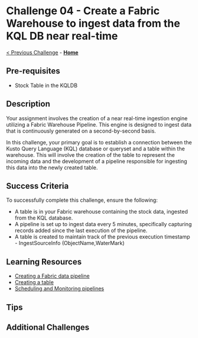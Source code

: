 <!-- REMOVE_ME # Challenge ${suffixNumber} - <Title of Challenge> (remove this from your MD files if you are writing them manually, this is for the automation script) REMOVE_ME -->

<!-- REPLACE_ME (this section will be removed by the automation script) -->
# Challenge 04 - Create a Fabric Warehouse to ingest data from the KQL DB near real-time 
<!-- REPLACE_ME (this section will be removed by the automation script) -->

<!-- REMOVE_ME ${navigationLine} (remove this from your MD files if you are writing them manually, this is for the automation script) REMOVE_ME -->

<!-- REPLACE_ME (this section will be removed by the automation script) -->
<!-- If you are using this template manually, ensure the navigation links below are updated to link to the previous and next challenges relative to the current challenge. The "Home" link should always link to the homepage of the hack which is the README.md in the hack's parent directory. -->
[< Previous Challenge](./Challenge03.md) - **[Home](../README.md)**
<!-- REPLACE_ME (this section will be removed by the automation script) -->


## Pre-requisites

- Stock Table in the KQLDB

## Description

Your assignment involves the creation of a near real-time ingestion engine utilizing a Fabric Warehouse Pipeline. This engine is designed to ingest data that is continuously generated on a second-by-second basis. 

In this challenge, your primary goal is to establish a connection between the Kusto Query Language (KQL) database or queryset and a table within the warehouse. This will involve the creation of the table to represent the incoming data and the development of a pipeline responsible for ingesting this data into the newly created table.

## Success Criteria

To successfully complete this challenge, ensure the following:

-   A table is in your Fabric warehouse containing the stock data, ingested from the KQL database.
-   A pipeline is set up to ingest data every 5 minutes, specifically capturing records added since the last execution of the pipeline.
-   A table is created to maintain track of the previous execution timestamp
        - IngestSourceInfo (ObjectName,WaterMark)


## Learning Resources
- [Creating a Fabric data pipeline](https://learn.microsoft.com/en-us/fabric/data-factory/tutorial-end-to-end-pipeline)
- [Creating a table](https://learn.microsoft.com/en-us/fabric/data-warehouse/create-table)
- [Scheduling and Monitoring pipelines](https://learn.microsoft.com/en-us/fabric/data-factory/pipeline-runs)

## Tips


## Additional Challenges